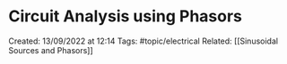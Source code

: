 # Circuit Analysis using Phasors
Created: 13/09/2022 at 12:14
Tags: #topic/electrical
Related: [[Sinusoidal Sources and Phasors]]


